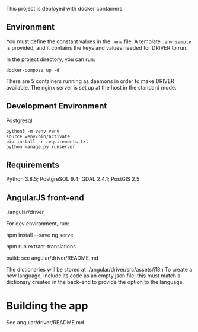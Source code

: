 This project is deployed with docker containers. 

## Environment

You must define the constant values in the `.env` file. A template `.env.sample` is provided, and it contains the keys and values needed for DRIVER to run.

In the project directory, you can run:

`docker-compose up -d`

There are 5 containers running as daemons in order to make DRIVER available.
The nginx server is set up at the host in the standard mode. 



## Development Environment

Postgresql

`python3 -m venv venv`  
`source venv/bin/activate`  
`pip install -r requirements.txt`  
`python manage.py runserver`  

## Requirements

Python 3.8.5; PostgreSQL 9.4; GDAL 2.4.1; PostGIS 2.5

## AngularJS front-end

./angular/driver

For dev environment, run:

npm install --save
ng serve

npm run extract-translations

build: see angular/driver/README.md

The dictionaries will be stored at ./angular/driver/src/assets/i18n
To create a new language, include its code as an empty json file; this must match a dictionary created in the back-end to provide the option to the language.

# Building the app

See angular/driver/README.md
